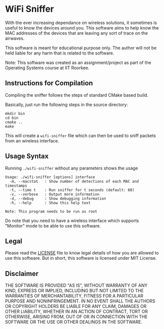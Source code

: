 WiFi Sniffer
============

With the ever increasing dependance on wireless solutions, it sometimes is useful to know the devices around you. This software aims to help know the MAC addresses of the devices that are leaving any sort of trace on the airwaves.

This software is meant for educational purpose only. The author will not be held liable for any harm that is related to the software.

Note: This software was created as an assignment/project as part of the Operating Systems course at IIT Roorkee.

Instructions for Compilation
----------------------------

Compiling the sniffer follows the steps of standard CMake based build.

Basically, just run the following steps in the source directory:

```
mkdir bin
cd bin
cmake ..
make
```

This will create a `wifi-sniffer` file which can then be used to sniff packets from an wireless interface.

Usage Syntax
------------

Running `./wifi-sniffer` without any parameters shows the usage

```
Usage: ./wifi-sniffer [options] interface
  -m, --macstat   : Show number of detections of each MAC and timestamps
  -t, --time t    : Run sniffer for t seconds (default: 60)
  -v, --verbose   : Output more information
  -d, --debug     : Show debugging information
  -h, --help      : Show this help text

Note: This program needs to be run as root
```

Do note that you need to have a wireless interface which supports "Monitor" mode to be able to use this software.

Legal
-----

Please read the [LICENSE](LICENSE) file to know legal details of how you are allowed to use this software. But in short, this software is licensed under MIT License.

Disclaimer
----------

THE SOFTWARE IS PROVIDED "AS IS", WITHOUT WARRANTY OF ANY KIND, EXPRESS OR
IMPLIED, INCLUDING BUT NOT LIMITED TO THE WARRANTIES OF MERCHANTABILITY,
FITNESS FOR A PARTICULAR PURPOSE AND NONINFRINGEMENT. IN NO EVENT SHALL THE
AUTHORS OR COPYRIGHT HOLDERS BE LIABLE FOR ANY CLAIM, DAMAGES OR OTHER
LIABILITY, WHETHER IN AN ACTION OF CONTRACT, TORT OR OTHERWISE, ARISING FROM,
OUT OF OR IN CONNECTION WITH THE SOFTWARE OR THE USE OR OTHER DEALINGS IN THE
SOFTWARE.